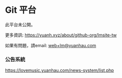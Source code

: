 # Git 平台
此平台未公開。

更多資訊: https://yuanh.xyz/about/github-org/lmsite-tw

如果有問題，請email: web+lm@yuanhau.com
### 公告系統
https://lovemusic.yuanhau.com/news-system/list.php

